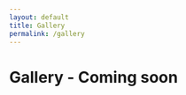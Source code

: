 ```yaml
---
layout: default
title: Gallery
permalink: /gallery
---
```


# Gallery - Coming soon


<!-- Here's what I've been working on!

## Pens / Pencils / Styli

<div class="grid">
  {%include card.html image_path="/assets/imgs/20-002__th.jpg" type="Slimline Pen" material="Bloodwood" fittings="Gun Metal" %}

  {%include card.html image_path="/assets/imgs/20-003__th.jpg" type="Slimline Pen" material="Bloodwood" fittings="Gun Metal" %}

  {%include card.html image_path="/assets/imgs/20-004__th.jpg" type="Slimline Pen" material="Bloodwood" fittings="Gun Metal" %}

  {%include card.html image_path="/assets/imgs/20-005__th.jpg" type="Slimline Pen" material="Bloodwood" fittings="Gun Metal" %}
</div>

## Bottle Stoppers

## Christmas Ornaments -->

